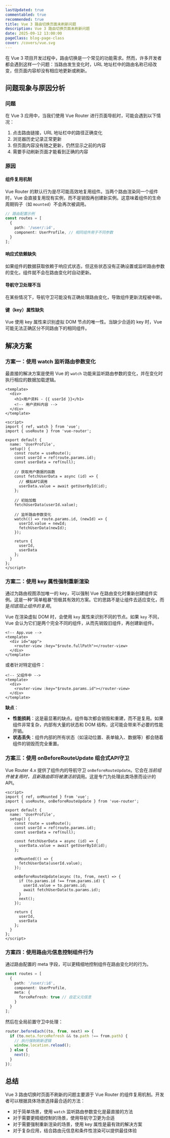 ```yaml
---
lastUpdated: true
commentabled: true
recommended: true
title: Vue 3 路由切换页面未刷新问题
description: Vue 3 路由切换页面未刷新问题
date: 2025-09-12 13:00:00 
pageClass: blog-page-class
cover: /covers/vue.svg
---
```


在 Vue 3 项目开发过程中，路由切换是一个常见的功能需求。然而，许多开发者都会遇到这样一个问题：当路由发生变化时，URL 地址栏中的路由名称已经改变，但页面内容却没有相应地更新或刷新。

## 问题现象与原因分析 ##

### 问题 ###

在 Vue 3 应用中，当我们使用 Vue Router 进行页面导航时，可能会遇到以下情况：

1. 点击路由链接，URL 地址栏中的路径正确变化
2. 浏览器历史记录正常更新
3. 但页面内容没有随之更新，仍然显示之前的内容
4. 需要手动刷新页面才能看到正确的内容

### 原因 ###

#### 组件复用机制 ####

Vue Router 的默认行为是尽可能高效地复用组件。当两个路由渲染同一个组件时，Vue 会直接复用现有实例，而不是销毁再创建新实例。这意味着组件的生命周期钩子（如 `mounted`）不会再次被调用。

```ts
// 路由配置示例
const routes = [
  {
    path: '/user/:id',
    component: UserProfile, // 相同组件用于不同参数
  }
];
```

#### 响应式依赖缺失 ####

如果组件的数据获取依赖于响应式状态，但这些状态没有正确设置或监听路由参数的变化，组件就不会在路由变化时自动更新。

#### 导航守卫处理不当 ####

在某些情况下，导航守卫可能没有正确处理路由变化，导致组件更新流程被中断。

#### 键（key）属性缺失 ####

Vue 使用 key 属性来识别虚拟 DOM 节点的唯一性。当缺少合适的 key 时，Vue 可能无法正确区分不同路由下的相同组件。

## 解决方案 ##

### 方案一：使用 watch 监听路由参数变化 ###

最直接的解决方案是使用 Vue 的 `watch` 功能来监听路由参数的变化，并在变化时执行相应的数据加载逻辑。

```vue
<template>
  <div>
    <h1>用户资料 - {{ userId }}</h1>
    <!-- 用户资料内容 -->
  </div>
</template>

<script>
import { ref, watch } from 'vue';
import { useRoute } from 'vue-router';

export default {
  name: 'UserProfile',
  setup() {
    const route = useRoute();
    const userId = ref(route.params.id);
    const userData = ref(null);
    
    // 获取用户数据的函数
    const fetchUserData = async (id) => {
      // 模拟API调用
      userData.value = await getUserById(id);
    };
    
    // 初始加载
    fetchUserData(userId.value);
    
    // 监听路由参数变化
    watch(() => route.params.id, (newId) => {
      userId.value = newId;
      fetchUserData(newId);
    });
    
    return {
      userId,
      userData
    };
  }
};
</script>
```

### 方案二：使用 key 属性强制重新渲染 ###

通过为路由视图添加唯一的 key，可以强制 Vue 在路由变化时重新创建组件实例。这是一种“简单粗暴”但极其有效的方案。它的思路不是让组件去适应变化，而是*彻底阻止组件的复用*。

Vue 在渲染虚拟 DOM 时，会使用 `key` 属性来识别不同的节点。如果 `key` 不同，Vue 会认为它们是两个完全不同的组件，从而先销毁旧组件，再创建新组件。

```vue
<!-- App.vue -->
<template>
  <div id="app">
    <router-view :key="$route.fullPath"></router-view>
  </div>
</template>
```

或者针对特定组件：

```vue
<!-- 父组件中 -->
<template>
  <div>
    <router-view :key="$route.params.id"></router-view>
  </div>
</template>
```

**缺点**：

- **性能损耗**：这是最显著的缺点。组件每次都会销毁和重建，而不是复用。如果组件非常复杂，内部有大量的状态和 DOM 结构，这可能会带来不必要的性能开销。
- **状态丢失**：组件内部的所有状态（如滚动位置、表单输入、数据等）都会随着组件的销毁而完全重置。

### 方案三：使用 onBeforeRouteUpdate 组合式API守卫 ###

Vue Router 4.x 提供了组件内的导航守卫 `onBeforeRouteUpdate`。它会在*当前组件被复用时，且新路由即将被激活前*调用。这是专门为处理此类场景而设计的 API。

```vue
<script>
import { ref, onMounted } from 'vue';
import { useRoute, onBeforeRouteUpdate } from 'vue-router';

export default {
  name: 'UserProfile',
  setup() {
    const route = useRoute();
    const userId = ref(route.params.id);
    const userData = ref(null);
    
    const fetchUserData = async (id) => {
      userData.value = await getUserById(id);
    };
    
    onMounted(() => {
      fetchUserData(userId.value);
    });
    
    onBeforeRouteUpdate(async (to, from, next) => {
      if (to.params.id !== from.params.id) {
        userId.value = to.params.id;
        await fetchUserData(to.params.id);
      }
      next();
    });
    
    return {
      userId,
      userData
    };
  }
};
</script>
```

### 方案四：使用路由元信息控制组件行为 ###

通过路由配置的 meta 字段，可以更精细地控制组件在路由变化时的行为。

```ts:router.ts
const routes = [
  {
    path: '/user/:id',
    component: UserProfile,
    meta: {
      forceRefresh: true // 自定义元信息
    }
  }
];
```

然后在全局前置守卫中处理：

```ts:router.ts
router.beforeEach((to, from, next) => {
  if (to.meta.forceRefresh && to.path !== from.path) {
    // 执行强制刷新逻辑
    window.location.reload();
  } else {
    next();
  }
});
```

## 总结 ##

Vue 3 路由切换时页面不刷新的问题主要源于 Vue Router 的组件复用机制。开发者可以根据具体场景选择最合适的方法：

- 对于简单场景，使用 `watch` 监听路由参数变化是最直接的方法
- 对于需要更精细控制的场景，使用导航守卫更为合适
- 对于需要强制重新渲染的场景，使用 key 属性是最有效的解决方案
- 对于复杂应用，结合路由元信息和条件性渲染可以提供最佳体验

